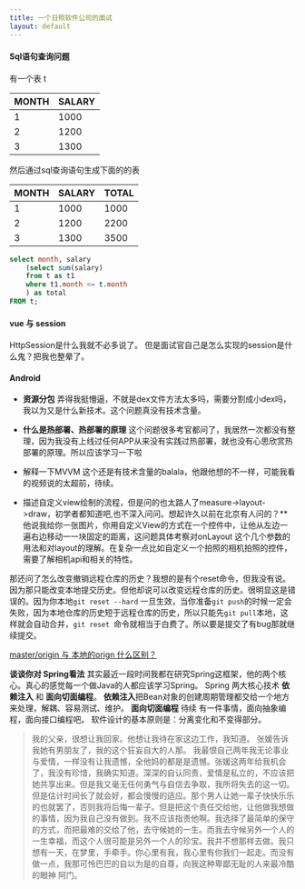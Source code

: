 ```yaml
---
title: 一个日照软件公司的面试
layout: default
---
```


#### Sql语句查询问题
有一个表 t

|  MONTH  | SALARY  |
|--|--|
|  1|  1000|
|2|1200|
|3|1300|

然后通过sql查询语句生成下面的的表

MONTH | SALARY | TOTAL
------------ | ------------------|------
  1 | 1000| 1000
2 |1200| 2200|
3| 1300| 3500|



```sql
select month, salary
	(select sum(salary) 
	from t as t1
	where t1.month <= t.month
	) as total
FROM t;
```
#### vue 与 session

HttpSession是什么我就不必多说了。
但是面试官自己是怎么实现的session是什么鬼？把我也整晕了。

#### Android
* **资源分包** 弄得我挺懵逼，不就是dex文件方法太多吗，需要分割成小dex吗，我以为又是什么新技术。这个问题真没有技术含量。

* **什么是热部署、热部署的原理**
这个问题很多考官都问了，我居然一次都没有整理，因为我没有上线过任何APP从来没有实践过热部署，就也没有心思欣赏热部署的原理。所以应该学习一下啦


* 解释一下MVVM
这个还是有技术含量的balala，他跟他想的不一样，可能我看的视频说的太超前，待续。

* 描述自定义view绘制的流程，但是问的也太路人了measure->layout->draw，初学者都知道吧,也不深入问问。想起许久以前在北京有人问的？**他说我给你一张图片，你用自定义View的方式在一个控件中，让他从左边一遍右边移动一一块固定的距离，这问题具体考察对onLayout 这个几个参数的用法和对layout的理解。在复杂一点比如自定义一个拍照的相机拍照的控件，需要了解相机api和相关的特性。

那还问了怎么改变撤销远程仓库的历史？我想的是有个reset命令，但我没有说。因为那只能改变本地提交历史。但他却说可以改变远程仓库的历史。很明显这是错误的。因为你本地``git reset --hard`` 一旦生效，当你准备``git push``的时候一定会失败，因为本地仓库的历史短于远程仓库的历史，所以只能先``git pull``本地，这样就会自动合并，``git reset ``命令就相当于白费了。所以要是提交了有bug那就继续提交。

[master/origin 与 本地的orign 什么区别？](https://www.baidu.com)

**谈谈你对 Spring看法**
其实最近一段时间我都在研究Spring这框架，他的两个核心。真心的感觉每一个做Java的人都应该学习Spring。
Spring 两大核心技术 **依赖注入** 和 **面向切面编程**。
**依赖注入**把Bean对象的创建周期管理都交给一个地方来处理，解耦、容易测试、维护。
**面向切面编程** 待续
有一件事情，面向抽象编程，面向接口编程吧。
软件设计的基本原则是：分离变化和不变得部分。


>我的父亲，很想让我回家。他想让我待在家这边工作，我知道。
>张媛告诉我她有男朋友了，我的这个狂妄自大的人那。
我最恨自己两年我无论事业与爱情，一样没有让我遗憾，全他妈的都是是遗憾。张媛这两年给我机会了，我没有珍惜，我确实知道。深深的自认同责，爱情是私立的，不应该把她共享出来。但是我又毫无任何勇气与自信去争取，我所将失去的这一切。但是估计时间长了就会好，都会慢慢的适应。那个男人让她一辈子快快乐乐的也就罢了，否则我将后悔一辈子。但是把这个责任交给他，让他做我想做的事情，因为我自己没有做到。我不应该指责他啊。我选择了最简单的保守的方式，而把最难的交给了他，去守候她的一生。而我去守候另外一个人的一生幸福，而这个人很可能是另外一个人的珍宝。我并不想那样去做。我只想有一天，在梦里，手牵手。你心里有我，我心里有你我们一起走。而没有做一点，我那可怜巴巴的自以为是的自尊，向我这种卑鄙无耻的人来最冷酷的眼神 阿门。

